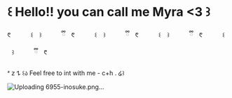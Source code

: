 # ꒰ Hello!! you can call me Myra <3 ꒱

  ᱖  ⠀ ⠀ ꒰ ⠀꒱  ⠀ ⠀ ྀི ᱖  ⠀ ⠀ ꒰ ⠀꒱  ⠀ ⠀ ྀི ᱖  ⠀ ⠀ ꒰ ⠀꒱  ⠀ ⠀ ྀི ᱖  ⠀ ⠀ ꒰ ⠀꒱  ⠀ ⠀ ྀི ᱖ 

 
ᶻ 𝗓 𐰁 ꒰ა Feel free to int with me - c+h . ໒꒱


![Uploading 6955-inosuke.png…]()

